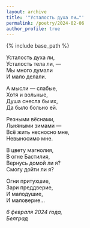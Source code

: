 ```yaml
---
layout: archive
title: '"Усталость духа ли…"'
permalink: /poetry/2024-02-06
author_profile: true
---
```


{% include base_path %}

Усталость духа ли, <br>
Усталость тела ли, — <br>
Мы много думали <br>
И мало делали. <br>

А мысли — слабые, <br>
Хотя и вольные, <br>
Душа снесла бы их, <br>
Да было больно ей. <br>

Резными вёснами, <br>
Льняными зимами — <br>
Всё жить несносно мне, <br>
Невыносимо мне. <br>

В цвету магнолия, <br>
В огне Бастилия, <br>
Вернусь домой ли я? <br>
Смогу дойти ли я? <br>

Огни притухшие, <br>
Зари преддверие, <br>
И малодушие, <br>
И маловерие… <br>

<i>6 февраля 2024 года,</i> <br>
<i>Белград</i>